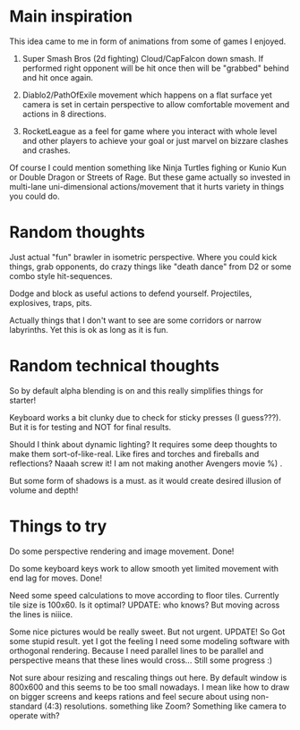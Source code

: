 # Main inspiration

This idea came to me in form of animations from some of games I enjoyed.

1) Super Smash Bros (2d fighting) Cloud/CapFalcon down smash. If performed right opponent will be hit once then will be "grabbed" behind and hit once again.

2) Diablo2/PathOfExile movement which happens on a flat surface yet camera is set in certain perspective to allow comfortable movement and actions in 8 directions.

3) RocketLeague as a feel for game where you interact with whole level and other players to achieve your goal or just marvel on bizzare clashes and crashes.

Of course I could mention something like Ninja Turtles fighing or Kunio Kun or Double Dragon or Streets of Rage. But these game actually so invested in multi-lane uni-dimensional actions/movement that it hurts variety in things you could do.

# Random thoughts

Just actual "fun" brawler in isometric perspective. Where you could kick things, grab opponents, do crazy things like "death dance" from D2 or some combo style hit-sequences.

Dodge and block as useful actions to defend yourself. Projectiles, explosives, traps, pits.

Actually things that I don't want to see are some corridors or narrow labyrinths. Yet this is ok as long as it is fun.

# Random technical thoughts

So by default alpha blending is on and this really simplifies things for starter!

Keyboard works a bit clunky due to check for sticky presses (I guess???). But it is for testing and NOT for final results.

Should I think about dynamic lighting? It requires some deep thoughts to make them sort-of-like-real. Like fires and torches and fireballs and reflections? Naaah screw it! I am not making another Avengers movie %) .

But some form of shadows is a must. as it would create desired illusion of volume and depth!

# Things to try

Do some perspective rendering and image movement. Done!

Do some keyboard keys work to allow smooth yet limited movement with end lag for moves. Done!

Need some speed calculations to move according to floor tiles. Currently tile size is 100x60. Is it optimal? UPDATE: who knows? But moving across the lines is niiice.

Some nice pictures would be really sweet. But not urgent. UPDATE! So Got some stupid result. yet I got the feeling I need some modeling software with orthogonal rendering. Because I need parallel lines to be parallel and perspective means that these lines would cross... Still some progress :)

Not sure abour resizing and rescaling things out here. By default window is 800x600 and this seems to be too small nowadays. I mean like how to draw on bigger screens and keeps rations and feel secure about using non-standard (4:3) resolutions. something like Zoom? Something like camera to operate with?